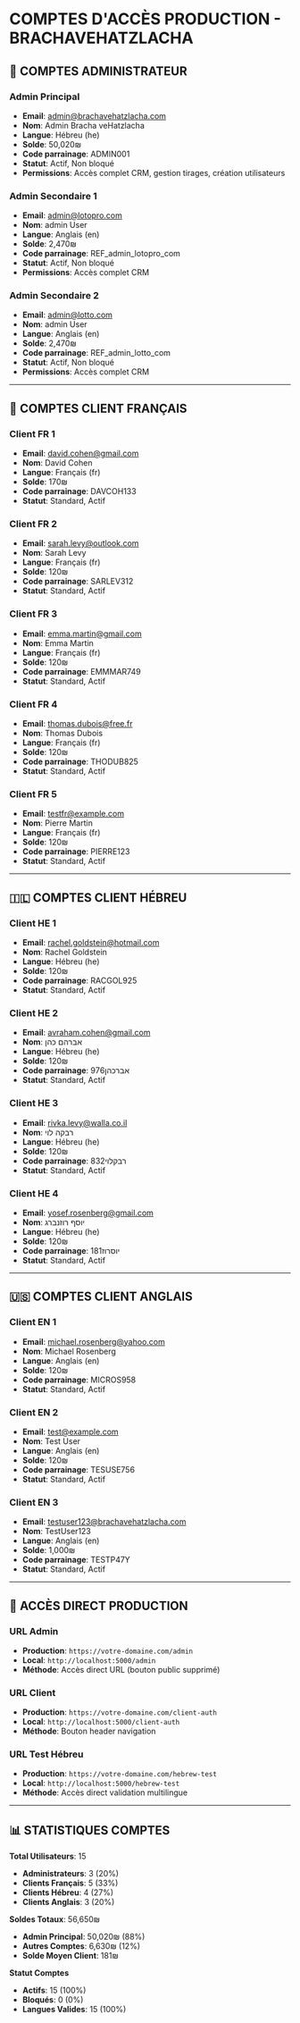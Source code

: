 # COMPTES D'ACCÈS PRODUCTION - BRACHAVEHATZLACHA

## 👥 COMPTES ADMINISTRATEUR

### Admin Principal
- **Email**: admin@brachavehatzlacha.com
- **Nom**: Admin Bracha veHatzlacha
- **Langue**: Hébreu (he)
- **Solde**: 50,020₪
- **Code parrainage**: ADMIN001
- **Statut**: Actif, Non bloqué
- **Permissions**: Accès complet CRM, gestion tirages, création utilisateurs

### Admin Secondaire 1
- **Email**: admin@lotopro.com
- **Nom**: admin User
- **Langue**: Anglais (en)
- **Solde**: 2,470₪
- **Code parrainage**: REF_admin_lotopro_com
- **Statut**: Actif, Non bloqué
- **Permissions**: Accès complet CRM

### Admin Secondaire 2
- **Email**: admin@lotto.com
- **Nom**: admin User
- **Langue**: Anglais (en)
- **Solde**: 2,470₪
- **Code parrainage**: REF_admin_lotto_com
- **Statut**: Actif, Non bloqué
- **Permissions**: Accès complet CRM

---

## 👤 COMPTES CLIENT FRANÇAIS

### Client FR 1
- **Email**: david.cohen@gmail.com
- **Nom**: David Cohen
- **Langue**: Français (fr)
- **Solde**: 170₪
- **Code parrainage**: DAVCOH133
- **Statut**: Standard, Actif

### Client FR 2
- **Email**: sarah.levy@outlook.com
- **Nom**: Sarah Levy
- **Langue**: Français (fr)
- **Solde**: 120₪
- **Code parrainage**: SARLEV312
- **Statut**: Standard, Actif

### Client FR 3
- **Email**: emma.martin@gmail.com
- **Nom**: Emma Martin
- **Langue**: Français (fr)
- **Solde**: 120₪
- **Code parrainage**: EMMMAR749
- **Statut**: Standard, Actif

### Client FR 4
- **Email**: thomas.dubois@free.fr
- **Nom**: Thomas Dubois
- **Langue**: Français (fr)
- **Solde**: 120₪
- **Code parrainage**: THODUB825
- **Statut**: Standard, Actif

### Client FR 5
- **Email**: testfr@example.com
- **Nom**: Pierre Martin
- **Langue**: Français (fr)
- **Solde**: 120₪
- **Code parrainage**: PIERRE123
- **Statut**: Standard, Actif

---

## 🇮🇱 COMPTES CLIENT HÉBREU

### Client HE 1
- **Email**: rachel.goldstein@hotmail.com
- **Nom**: Rachel Goldstein
- **Langue**: Hébreu (he)
- **Solde**: 120₪
- **Code parrainage**: RACGOL925
- **Statut**: Standard, Actif

### Client HE 2
- **Email**: avraham.cohen@gmail.com
- **Nom**: אברהם כהן
- **Langue**: Hébreu (he)
- **Solde**: 120₪
- **Code parrainage**: אברכהן976
- **Statut**: Standard, Actif

### Client HE 3
- **Email**: rivka.levy@walla.co.il
- **Nom**: רבקה לוי
- **Langue**: Hébreu (he)
- **Solde**: 120₪
- **Code parrainage**: רבקלוי832
- **Statut**: Standard, Actif

### Client HE 4
- **Email**: yosef.rosenberg@gmail.com
- **Nom**: יוסף רוזנברג
- **Langue**: Hébreu (he)
- **Solde**: 120₪
- **Code parrainage**: יוסרוז181
- **Statut**: Standard, Actif

---

## 🇺🇸 COMPTES CLIENT ANGLAIS

### Client EN 1
- **Email**: michael.rosenberg@yahoo.com
- **Nom**: Michael Rosenberg
- **Langue**: Anglais (en)
- **Solde**: 120₪
- **Code parrainage**: MICROS958
- **Statut**: Standard, Actif

### Client EN 2
- **Email**: test@example.com
- **Nom**: Test User
- **Langue**: Anglais (en)
- **Solde**: 120₪
- **Code parrainage**: TESUSE756
- **Statut**: Standard, Actif

### Client EN 3
- **Email**: testuser123@brachavehatzlacha.com
- **Nom**: TestUser123
- **Langue**: Anglais (en)
- **Solde**: 1,000₪
- **Code parrainage**: TESTP47Y
- **Statut**: Standard, Actif

---

## 🔑 ACCÈS DIRECT PRODUCTION

### URL Admin
- **Production**: `https://votre-domaine.com/admin`
- **Local**: `http://localhost:5000/admin`
- **Méthode**: Accès direct URL (bouton public supprimé)

### URL Client
- **Production**: `https://votre-domaine.com/client-auth`
- **Local**: `http://localhost:5000/client-auth`
- **Méthode**: Bouton header navigation

### URL Test Hébreu
- **Production**: `https://votre-domaine.com/hebrew-test`
- **Local**: `http://localhost:5000/hebrew-test`
- **Méthode**: Accès direct validation multilingue

---

## 📊 STATISTIQUES COMPTES

**Total Utilisateurs**: 15
- **Administrateurs**: 3 (20%)
- **Clients Français**: 5 (33%)
- **Clients Hébreu**: 4 (27%)
- **Clients Anglais**: 3 (20%)

**Soldes Totaux**: 56,650₪
- **Admin Principal**: 50,020₪ (88%)
- **Autres Comptes**: 6,630₪ (12%)
- **Solde Moyen Client**: 181₪

**Statut Comptes**
- **Actifs**: 15 (100%)
- **Bloqués**: 0 (0%)
- **Langues Valides**: 15 (100%)